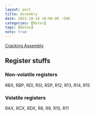 ```yaml
---
layout: post
title: Assembly
date: 2023-10-18 10:00:00 -500
categories: [Notes]
tags: [Notes]
note: true
---
```






[Cracking Assembly](https://medium.com/@sruthk/cracking-assembly-introduction-to-assembly-language-a4ad14e601a1)

## Register stuffs

### Non-volatile registers
RBX, RBP, RDI, RSI, RSP, R12, R13, R14, R15

### Volatile registers
RAX, RCX, RDX, R8, R9, R10, R11